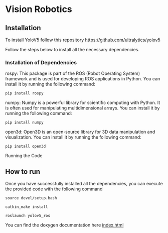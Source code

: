 # Vision Robotics
## Installation 
To install YoloV5 follow this repository https://github.com/ultralytics/yolov5 

Follow the steps below to install all the necessary dependencies.

### Installation of Dependencies

rospy: This package is part of the ROS (Robot Operating System) framework and is used for developing ROS applications in Python. You can install it by running the following command:

```pip install rospy```

numpy: Numpy is a powerful library for scientific computing with Python. It is often used for manipulating multidimensional arrays. You can install it by running the following command:

```pip install numpy```

open3d: Open3D is an open-source library for 3D data manipulation and visualization. You can install it by running the following command:

```pip install open3d```

Running the Code

## How to run

Once you have successfully installed all the dependencies, you can execute the provided code with the following command

```source devel/setup.bash```

```catkin_make install```

```roslaunch yolov5_ros```

You can find the doxygen documentation here [index.html](https://github.com/EddieVeronese/Vision_robotics/blob/main/html/index.html)
